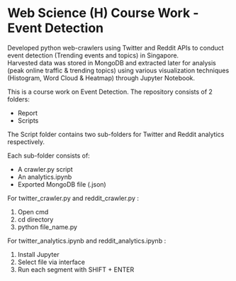 # Web Science (H) Course Work - Event Detection
Developed python web-crawlers using Twitter and Reddit APIs to conduct event detection (Trending events and topics) in Singapore.<br>
Harvested data was stored in MongoDB and extracted later for analysis (peak online traffic & trending topics) using various visualization techniques (Histogram, Word Cloud & Heatmap) through Jupyter Notebook.

This is a course work on Event Detection. The repository consists of 2 folders:
- Report
- Scripts

The Script folder contains two sub-folders for Twitter and Reddit analytics respectively. 

Each sub-folder consists of:
- A crawler.py script
- An analytics.ipynb
- Exported MongoDB file (.json)

For twitter_crawler.py and reddit_crawler.py :
1) Open cmd
2) cd directory
3) python file_name.py 

For twitter_analytics.ipynb and reddit_analytics.ipynb :
1) Install Jupyter
2) Select file via interface
3) Run each segment with SHIFT + ENTER
